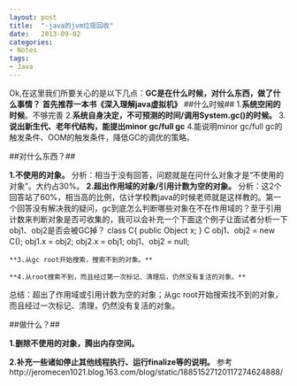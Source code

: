 ```yaml
---
layout: post
title:  "-java的jvm垃圾回收"
date:   2013-09-02
categories: 
- Notes 
tags:
- Java
---
```


Ok,在这里我们所要关心的是以下几点：**GC是在什么时候，对什么东西，做了什么事情？**
**首先推荐一本书《深入理解java虚拟机》**
##什么时候##
1.**系统空闲的时候**。不够完善
2.**系统自身决定，不可预测的时间/调用System.gc()的时候。**
3. **说出新生代、老年代结构，能提出minor gc/full gc**
4.能说明minor gc/full gc的触发条件、OOM的触发条件，降低GC的调优的策略。

##对什么东西？##

   **1.不使用的对象。**
    分析：相当于没有回答，问题就是在问什么对象才是“不使用的对象”。大约占30%。
   **2.超出作用域的对象/引用计数为空的对象。**
    分析：这2个回答站了60%，相当高的比例，估计学校教java的时候老师就是这样教的。第一个回答没有解决我的疑问，gc到底怎么判断哪些对象在不在作用域的？至于引用计数来判断对象是否可收集的，我可以会补充一个下面这个例子让面试者分析一下obj1、obj2是否会被GC掉？
    class C{
         public Object x;
    }
    C obj1、obj2 = new C();
    obj1.x = obj2;
    obj2.x = obj1;
    obj1、obj2 = null;

    **3.从gc root开始搜索，搜索不到的对象。**

    **4.从root搜索不到，而且经过第一次标记、清理后，仍然没有复活的对象。**
    
总结：超出了作用域或引用计数为空的对象；从gc root开始搜索找不到的对象，而且经过一次标记、清理，仍然没有复活的对象。

##做什么？##

**1.删除不使用的对象，腾出内存空间。**
    
**2.补充一些诸如停止其他线程执行、运行finalize等的说明。**
  参考http://jeromecen1021.blog.163.com/blog/static/18851527120117274624888/
